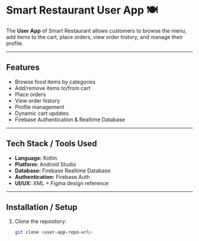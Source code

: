 # Smart Restaurant User App 🍽️

The **User App** of Smart Restaurant allows customers to browse the menu, add items to the cart, place orders, view order history, and manage their profile.

---

## Features
- Browse food items by categories
- Add/remove items to/from cart
- Place orders
- View order history
- Profile management
- Dynamic cart updates
- Firebase Authentication & Realtime Database

---

## Tech Stack / Tools Used
- **Language:** Kotlin  
- **Platform:** Android Studio  
- **Database:** Firebase Realtime Database  
- **Authentication:** Firebase Auth  
- **UI/UX:** XML + Figma design reference

---

## Installation / Setup
1. Clone the repository:  
   ```bash
   git clone <user-app-repo-url>
